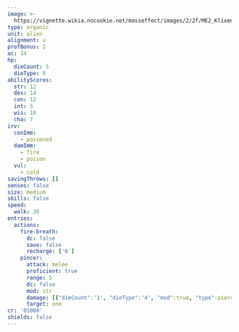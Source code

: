 ```yaml
---
image: >-
  https://vignette.wikia.nocookie.net/masseffect/images/2/2f/ME2_Klixen.PNG/revision/latest/scale-to-width-down/350?cb=20100703065034
type: organic
unit: alien
alignment: u
profBonus: 2
ac: 14
hp:
  dieCount: 5
  dieType: 8
abilityScores:
  str: 12
  dex: 14
  con: 12
  int: 5
  wis: 10
  cha: 7
irv:
  conImm:
    - poisoned
  damImm:
    - fire
    - poison
  vul:
    - cold
savingThrows: []
senses: false
size: medium
skills: false
speed:
  walk: 30
entries:
  actions:
    fire-breath:
      dc: false
      save: false
      recharge: ['6']
    pincer:
      attack: melee
      proficient: true
      range: 5
      dc: false
      mod: str
      damage: [{"dieCount":'1', "dieType":'4', "mod":true, "type":piercing}]
      target: one
cr: '01000'
shields: false
---
```

